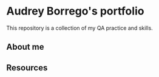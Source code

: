 # Audrey Borrego's portfolio
This repository is a collection of my QA practice and skills.
## About me
## Resources
